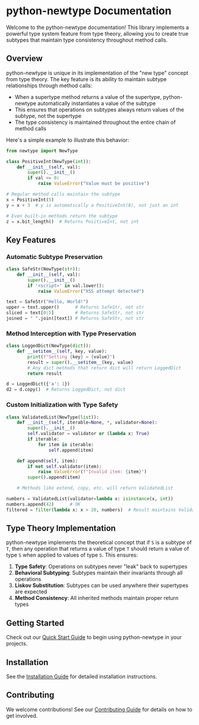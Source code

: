 # python-newtype Documentation

Welcome to the python-newtype documentation! This library implements a powerful type system feature from type theory, allowing you to create true subtypes that maintain type consistency throughout method calls.

## Overview

python-newtype is unique in its implementation of the "new type" concept from type theory. The key feature is its ability to maintain subtype relationships through method calls:

- When a supertype method returns a value of the supertype, python-newtype automatically instantiates a value of the subtype
- This ensures that operations on subtypes always return values of the subtype, not the supertype
- The type consistency is maintained throughout the entire chain of method calls

Here's a simple example to illustrate this behavior:

```python
from newtype import NewType

class PositiveInt(NewType(int)):
    def __init__(self, val):
        super().__init__()
        if val <= 0:
            raise ValueError("Value must be positive")

# Regular method calls maintain the subtype
x = PositiveInt(5)
y = x + 3  # y is automatically a PositiveInt(8), not just an int

# Even built-in methods return the subtype
z = x.bit_length()  # Returns PositiveInt, not int
```

## Key Features

### Automatic Subtype Preservation
```python
class SafeStr(NewType(str)):
    def __init__(self, val):
        super().__init__()
        if '<script>' in val.lower():
            raise ValueError("XSS attempt detected")

text = SafeStr("Hello, World!")
upper = text.upper()      # Returns SafeStr, not str
sliced = text[0:5]        # Returns SafeStr, not str
joined = " ".join([text]) # Returns SafeStr, not str
```

### Method Interception with Type Preservation
```python
class LoggedDict(NewType(dict)):
    def __setitem__(self, key, value):
        print(f"Setting {key} = {value}")
        result = super().__setitem__(key, value)
        # Any dict methods that return dict will return LoggedDict
        return result

d = LoggedDict({'a': 1})
d2 = d.copy()  # Returns LoggedDict, not dict
```

### Custom Initialization with Type Safety
```python
class ValidatedList(NewType(list)):
    def __init__(self, iterable=None, *, validator=None):
        super().__init__()
        self.validator = validator or (lambda x: True)
        if iterable:
            for item in iterable:
                self.append(item)

    def append(self, item):
        if not self.validator(item):
            raise ValueError(f"Invalid item: {item}")
        super().append(item)

    # Methods like extend, copy, etc. will return ValidatedList

numbers = ValidatedList(validator=lambda x: isinstance(x, int))
numbers.append(42)      # OK
filtered = filter(lambda x: x > 20, numbers)  # Result maintains ValidatedList type
```

## Type Theory Implementation

python-newtype implements the theoretical concept that if `S` is a subtype of `T`, then any operation that returns a value of type `T` should return a value of type `S` when applied to values of type `S`. This ensures:

1. **Type Safety**: Operations on subtypes never "leak" back to supertypes
2. **Behavioral Subtyping**: Subtypes maintain their invariants through all operations
3. **Liskov Substitution**: Subtypes can be used anywhere their supertypes are expected
4. **Method Consistency**: All inherited methods maintain proper return types

## Getting Started

Check out our [Quick Start Guide](getting-started/quickstart.md) to begin using python-newtype in your projects.

## Installation

See the [Installation Guide](getting-started/installation.md) for detailed installation instructions.

## Contributing

We welcome contributions! See our [Contributing Guide](development/contributing.md) for details on how to get involved.
